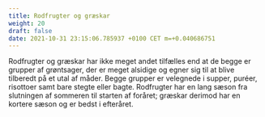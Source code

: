```yaml
---
title: Rodfrugter og græskar
weight: 20
draft: false
date: 2021-10-31 23:15:06.785937 +0100 CET m=+0.040686751
---
```



Rodfrugter og græskar har ikke meget andet tilfælles end at de begge er
grupper af grøntsager, der er meget alsidige og egner sig til at blive
tilberedt på et utal af måder. Begge grupper er velegnede i supper,
puréer, risottoer samt bare stegte eller bagte. Rodfrugter har en lang
sæson fra slutningen af sommeren til starten af foråret; græskar derimod
har en kortere sæson og er bedst i efteråret.

